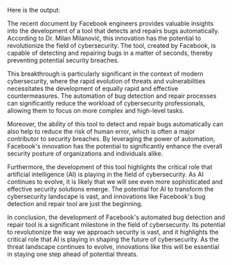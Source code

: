 Here is the output:

The recent document by Facebook engineers provides valuable insights into the development of a tool that detects and repairs bugs automatically. According to Dr. Milan Milanović, this innovation has the potential to revolutionize the field of cybersecurity. The tool, created by Facebook, is capable of detecting and repairing bugs in a matter of seconds, thereby preventing potential security breaches.

This breakthrough is particularly significant in the context of modern cybersecurity, where the rapid evolution of threats and vulnerabilities necessitates the development of equally rapid and effective countermeasures. The automation of bug detection and repair processes can significantly reduce the workload of cybersecurity professionals, allowing them to focus on more complex and high-level tasks.

Moreover, the ability of this tool to detect and repair bugs automatically can also help to reduce the risk of human error, which is often a major contributor to security breaches. By leveraging the power of automation, Facebook's innovation has the potential to significantly enhance the overall security posture of organizations and individuals alike.

Furthermore, the development of this tool highlights the critical role that artificial intelligence (AI) is playing in the field of cybersecurity. As AI continues to evolve, it is likely that we will see even more sophisticated and effective security solutions emerge. The potential for AI to transform the cybersecurity landscape is vast, and innovations like Facebook's bug detection and repair tool are just the beginning.

In conclusion, the development of Facebook's automated bug detection and repair tool is a significant milestone in the field of cybersecurity. Its potential to revolutionize the way we approach security is vast, and it highlights the critical role that AI is playing in shaping the future of cybersecurity. As the threat landscape continues to evolve, innovations like this will be essential in staying one step ahead of potential threats.
